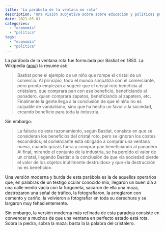 ```yaml
---
title: 'La parábola de la ventana no rota'
description: "Una visión subjetiva sobre sobre educación y políticas públicas al respecto"
date: 2021-05-01
categories:
  - "economía"
  - "política"
tags:
  - "economía"
  - "política"
---
```


La parábola de la ventana rota fue formulada por Bastiat en 1850. La Wikipedia ([aquí](https://es.wikipedia.org/wiki/Falacia_de_la_ventana_rota)) la resume así:

> Bastiat pone el ejemplo de un niño que rompe el cristal de un comercio. Al principio, todo el mundo simpatiza con el comerciante, pero pronto empiezan a sugerir que el cristal roto beneficia al cristalero, que comprará pan con ese beneficio, beneficiando al panadero, quien comprará zapatos, beneficiando al zapatero, etc. Finalmente la gente llega a la conclusión de que el niño no es culpable de vandalismo, sino que ha hecho un favor a la sociedad, creando beneficio para toda la industria.

Sin embargo:

> La falacia de este razonamiento, según Bastiat, consiste en que se consideran los beneficios del cristal roto, pero se ignoran los costes escondidos; el comerciante está obligado a comprar una ventana nueva, cuando quizás fuera a comprar pan beneficiando al panadero. Al final, mirando el conjunto de la industria, se ha perdido el valor de un cristal, llegando Bastiat a la conclusión de que «la sociedad pierde el valor de los objetos inútilmente destruidos» y que «la destrucción no es beneficio».

Una versión moderna y burda de esta parábola es la de aquellos operarios que, en palabras de un testigo ocular conocido mío, llegaron un buen día a una calle medio vacía con la furgoneta, sacaron de ella una maza, destrozaron una señal de tráfico, la fotografiaron, la arreglaron con cemento y cariño, la volvieron a fotografiar en toda su derechura y se largaron muy fehacientemente.

Sin embargo, la versión moderna más refinada de esta paradoja consiste en convencer a muchos de que una ventana en perfecto estado está rota. Sobra la piedra, sobra la maza: basta la la palabra del cristalero.